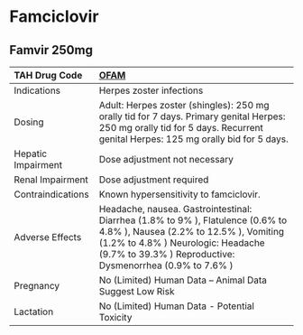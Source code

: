 # Famciclovir

## Famvir 250mg

| TAH Drug Code      | [**OFAM**](https://www.tahsda.org.tw/drugs/hissearch.php?drug_code=OFAM)                                                                                                                                                   |
|:-------------------|:---------------------------------------------------------------------------------------------------------------------------------------------------------------------------------------------------------------------------|
| Indications        | Herpes zoster infections                                                                                                                                                                                                   |
| Dosing             | Adult: Herpes zoster (shingles): 250 mg orally tid for 7 days. Primary genital Herpes: 250 mg orally tid for 5 days. Recurrent genital Herpes: 125 mg orally bid for 5 days.                                               |
| Hepatic Impairment | Dose adjustment not necessary                                                                                                                                                                                              |
| Renal Impairment   | Dose adjustment required                                                                                                                                                                                                   |
| Contraindications  | Known hypersensitivity to famciclovir.                                                                                                                                                                                     |
| Adverse Effects    | Headache, nausea. Gastrointestinal: Diarrhea (1.8% to 9% ), Flatulence (0.6% to 4.8% ), Nausea (2.2% to 12.5% ), Vomiting (1.2% to 4.8% ) Neurologic: Headache (9.7% to 39.3% ) Reproductive: Dysmenorrhea (0.9% to 7.6% ) |
| Pregnancy          | No (Limited) Human Data – Animal Data Suggest Low Risk                                                                                                                                                                     |
| Lactation          | No (Limited) Human Data - Potential Toxicity                                                                                                                                                                               |

